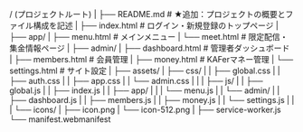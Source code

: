 / (プロジェクトルート)
|
├── README.md              # ★追加：プロジェクトの概要とファイル構成を記述
|
├── index.html             # ログイン・新規登録のトップページ
|
├── app/
|   ├── menu.html          # メインメニュー
|   └── meet.html          # 限定配信・集金情報ページ
|
├── admin/
|   ├── dashboard.html     # 管理者ダッシュボード
|   ├── members.html       # 会員管理
|   ├── money.html         # KAFerマネー管理
|   └── settings.html      # サイト設定
|
├── assets/
|   ├── css/
|   |   ├── global.css
|   |   ├── auth.css
|   |   ├── app.css
|   |   └── admin.css
|   |
|   ├── js/
|   |   ├── global.js
|   |   ├── index.js
|   |   ├── app/
|   |   |   └── menu.js
|   |   └── admin/
|   |       ├── dashboard.js
|   |       ├── members.js
|   |       ├── money.js
|   |       └── settings.js
|   |
|   └── icons/
|       ├── icon.png
|       └── icon-512.png
|
├── service-worker.js
└── manifest.webmanifest